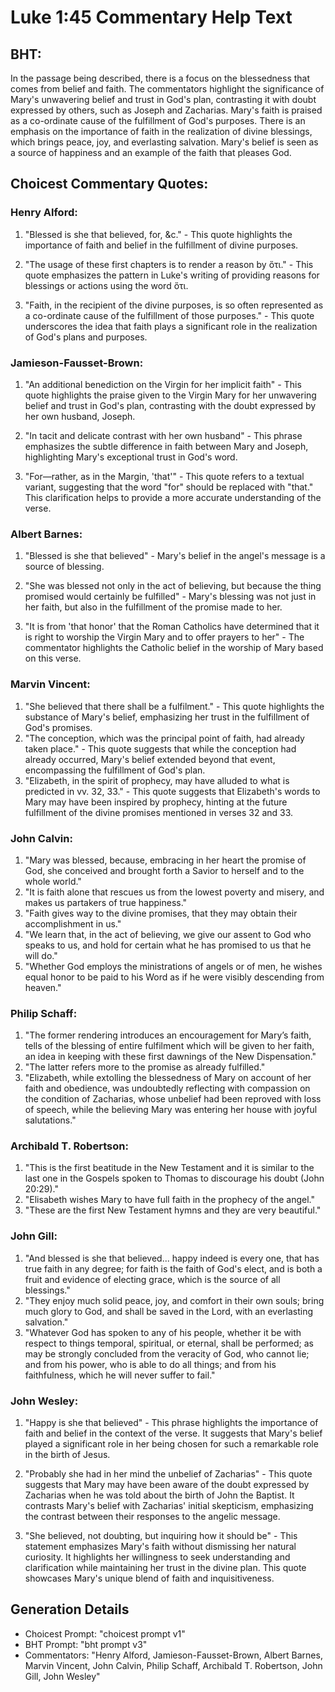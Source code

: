 # Luke 1:45 Commentary Help Text

## BHT:
In the passage being described, there is a focus on the blessedness that comes from belief and faith. The commentators highlight the significance of Mary's unwavering belief and trust in God's plan, contrasting it with doubt expressed by others, such as Joseph and Zacharias. Mary's faith is praised as a co-ordinate cause of the fulfillment of God's purposes. There is an emphasis on the importance of faith in the realization of divine blessings, which brings peace, joy, and everlasting salvation. Mary's belief is seen as a source of happiness and an example of the faith that pleases God.

## Choicest Commentary Quotes:
### Henry Alford:
1. "Blessed is she that believed, for, &c." - This quote highlights the importance of faith and belief in the fulfillment of divine purposes.

2. "The usage of these first chapters is to render a reason by ὅτι." - This quote emphasizes the pattern in Luke's writing of providing reasons for blessings or actions using the word ὅτι.

3. "Faith, in the recipient of the divine purposes, is so often represented as a co-ordinate cause of the fulfillment of those purposes." - This quote underscores the idea that faith plays a significant role in the realization of God's plans and purposes.

### Jamieson-Fausset-Brown:
1. "An additional benediction on the Virgin for her implicit faith" - This quote highlights the praise given to the Virgin Mary for her unwavering belief and trust in God's plan, contrasting with the doubt expressed by her own husband, Joseph. 

2. "In tacit and delicate contrast with her own husband" - This phrase emphasizes the subtle difference in faith between Mary and Joseph, highlighting Mary's exceptional trust in God's word.

3. "For—rather, as in the Margin, 'that'" - This quote refers to a textual variant, suggesting that the word "for" should be replaced with "that." This clarification helps to provide a more accurate understanding of the verse.

### Albert Barnes:
1. "Blessed is she that believed" - Mary's belief in the angel's message is a source of blessing. 

2. "She was blessed not only in the act of believing, but because the thing promised would certainly be fulfilled" - Mary's blessing was not just in her faith, but also in the fulfillment of the promise made to her.

3. "It is from 'that honor' that the Roman Catholics have determined that it is right to worship the Virgin Mary and to offer prayers to her" - The commentator highlights the Catholic belief in the worship of Mary based on this verse.

### Marvin Vincent:
1. "She believed that there shall be a fulfilment." - This quote highlights the substance of Mary's belief, emphasizing her trust in the fulfillment of God's promises.
2. "The conception, which was the principal point of faith, had already taken place." - This quote suggests that while the conception had already occurred, Mary's belief extended beyond that event, encompassing the fulfillment of God's plan.
3. "Elizabeth, in the spirit of prophecy, may have alluded to what is predicted in vv. 32, 33." - This quote suggests that Elizabeth's words to Mary may have been inspired by prophecy, hinting at the future fulfillment of the divine promises mentioned in verses 32 and 33.

### John Calvin:
1. "Mary was blessed, because, embracing in her heart the promise of God, she conceived and brought forth a Savior to herself and to the whole world."
2. "It is faith alone that rescues us from the lowest poverty and misery, and makes us partakers of true happiness."
3. "Faith gives way to the divine promises, that they may obtain their accomplishment in us."
4. "We learn that, in the act of believing, we give our assent to God who speaks to us, and hold for certain what he has promised to us that he will do."
5. "Whether God employs the ministrations of angels or of men, he wishes equal honor to be paid to his Word as if he were visibly descending from heaven."

### Philip Schaff:
1. "The former rendering introduces an encouragement for Mary’s faith, tells of the blessing of entire fulfilment which will be given to her faith, an idea in keeping with these first dawnings of the New Dispensation."
2. "The latter refers more to the promise as already fulfilled."
3. "Elizabeth, while extolling the blessedness of Mary on account of her faith and obedience, was undoubtedly reflecting with compassion on the condition of Zacharias, whose unbelief had been reproved with loss of speech, while the believing Mary was entering her house with joyful salutations."

### Archibald T. Robertson:
1. "This is the first beatitude in the New Testament and it is similar to the last one in the Gospels spoken to Thomas to discourage his doubt (John 20:29)."
2. "Elisabeth wishes Mary to have full faith in the prophecy of the angel."
3. "These are the first New Testament hymns and they are very beautiful."

### John Gill:
1. "And blessed is she that believed... happy indeed is every one, that has true faith in any degree; for faith is the faith of God's elect, and is both a fruit and evidence of electing grace, which is the source of all blessings."
2. "They enjoy much solid peace, joy, and comfort in their own souls; bring much glory to God, and shall be saved in the Lord, with an everlasting salvation."
3. "Whatever God has spoken to any of his people, whether it be with respect to things temporal, spiritual, or eternal, shall be performed; as may be strongly concluded from the veracity of God, who cannot lie; and from his power, who is able to do all things; and from his faithfulness, which he will never suffer to fail."

### John Wesley:
1. "Happy is she that believed" - This phrase highlights the importance of faith and belief in the context of the verse. It suggests that Mary's belief played a significant role in her being chosen for such a remarkable role in the birth of Jesus.

2. "Probably she had in her mind the unbelief of Zacharias" - This quote suggests that Mary may have been aware of the doubt expressed by Zacharias when he was told about the birth of John the Baptist. It contrasts Mary's belief with Zacharias' initial skepticism, emphasizing the contrast between their responses to the angelic message.

3. "She believed, not doubting, but inquiring how it should be" - This statement emphasizes Mary's faith without dismissing her natural curiosity. It highlights her willingness to seek understanding and clarification while maintaining her trust in the divine plan. This quote showcases Mary's unique blend of faith and inquisitiveness.


## Generation Details
- Choicest Prompt: "choicest prompt v1"
- BHT Prompt: "bht prompt v3"
- Commentators: "Henry Alford, Jamieson-Fausset-Brown, Albert Barnes, Marvin Vincent, John Calvin, Philip Schaff, Archibald T. Robertson, John Gill, John Wesley"
